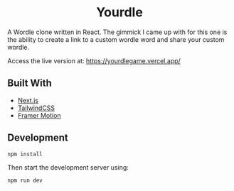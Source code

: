 <h1 align="center">
  Yourdle
</h1>

A Wordle clone written in React. The gimmick I came up with for this one is the ability to create a link to a custom wordle word and share your custom wordle.

Access the live version at: https://yourdlegame.vercel.app/

## Built With
 - [Next.js](https://nextjs.org/)
 - [TailwindCSS](https://tailwindcss.com/)
 - [Framer  Motion](https://www.framer.com/motion/)

## Development 

```bash
npm install
```

Then start the development server using:

```bash
npm run dev
```


